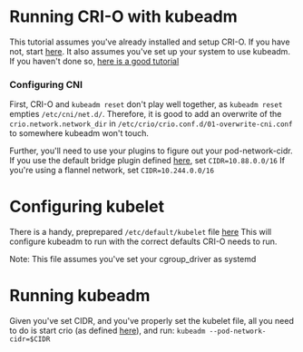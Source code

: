 # Running CRI-O with kubeadm

This tutorial assumes you've already installed and setup CRI-O. If you have not, start [here](setup.md).
It also assumes you've set up your system to use kubeadm. If you haven't done so, [here is a good tutorial](https://www.mirantis.com/blog/how-install-kubernetes-kubeadm/)

### Configuring CNI

First, CRI-O and `kubeadm reset` don't play well together, as `kubeadm reset` empties `/etc/cni/net.d/`.
Therefore, it is good to add an overwrite of the `crio.network.network_dir` in `/etc/crio/crio.conf.d/01-overwrite-cni.conf` to somewhere kubeadm won't touch.

Further, you'll need to use your plugins to figure out your pod-network-cidr. If you use the default bridge plugin defined [here](/contrib/cni/10-crio-bridge.conf), set
```CIDR=10.88.0.0/16```
If you're using a flannel network, set
```CIDR=10.244.0.0/16```

# Configuring kubelet

There is a handy, preprepared `/etc/default/kubelet` file [here](https://gist.githubusercontent.com/haircommander/2c07cc23887fa7c7f083dc61c7ef5791/raw/73e3d27dcd57e7de237c08758f76e0a368547648/cri-o-kubeadm)
This will configure kubeadm to run with the correct defaults CRI-O needs to run.

Note: This file assumes you've set your cgroup_driver as systemd

# Running kubeadm

Given you've set CIDR, and you've properly set the kubelet file, all you need to do is start crio (as defined [here](setup.md)), and run:
`kubeadm --pod-network-cidr=$CIDR`
